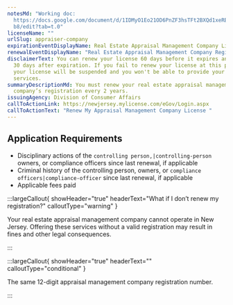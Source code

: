 ```yaml
---
notesMd: "Working doc:
  https://docs.google.com/document/d/1IDMyO1Eo21OD6PnZF3hsTFt2BXQd1xeRB_6cey7Jb\
  b8/edit?tab=t.0"
licenseName: ""
urlSlug: appraiser-company
expirationEventDisplayName: Real Estate Appraisal Management Company License Expiration
renewalEventDisplayName: "Real Estate Appraisal Management Company Registration Renewal "
disclaimerText: You can renew your license 60 days before it expires and up to
  30 days after expiration. If you fail to renew your license at this point,
  your license will be suspended and you won't be able to provide your licensed
  services.
summaryDescriptionMd: You must renew your real estate appraisal management
  company’s registration every 2 years.
issuingAgency: Division of Consumer Affairs
callToActionLink: https://newjersey.mylicense.com/eGov/Login.aspx
callToActionText: "Renew My Appraisal Management Company License "
---
```


## Application Requirements

- Disciplinary actions of the `controlling person,|controlling-person` owners, or compliance officers since last renewal, if applicable
- Criminal history of the controlling person, owners, or `compliance officers|compliance-officer` since last renewal, if applicable
- Applicable fees paid

:::largeCallout{ showHeader="true" headerText="What if I don’t renew my registration?" calloutType="warning" }

Your real estate appraisal management company cannot operate in New Jersey. Offering these services without a valid registration may result in fines and other legal consequences.

:::

:::largeCallout{ showHeader="true" headerText="" calloutType="conditional" }

The same 12-digit appraisal management company registration number.

:::
